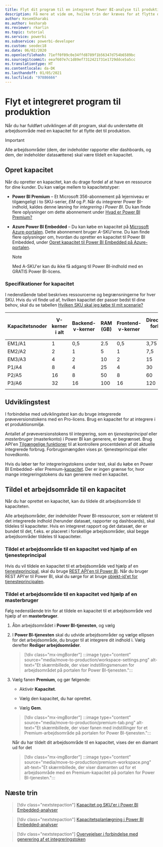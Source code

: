 ```yaml
---
title: Flyt dit program til en integreret Power BI-analyse til produktion for at få bedre integreret BI-indsigt
description: Få mere at vide om, hvilke trin der kræves for at flytte dit Power BI-program til produktion. Aktivér bedre integreret BI-indsigt ved hjælp af Power BI-integreret analyse.
author: KesemSharabi
ms.author: kesharab
ms.reviewer: rkarlin
ms.topic: tutorial
ms.service: powerbi
ms.subservice: powerbi-developer
ms.custom: seodec18
ms.date: 06/02/2020
ms.openlocfilehash: 71eff0f09c0e34ffd8789f1b56347d754b6589bc
ms.sourcegitcommit: eeaf607e7c1d89ef7312421731e1729ddce5a5cc
ms.translationtype: HT
ms.contentlocale: da-DK
ms.lasthandoff: 01/05/2021
ms.locfileid: "97886666"
---
```

# <a name="move-your-embedded-app-to-production"></a>Flyt et integreret program til produktion

Når du har fuldført udviklingen af dit program, skal du understøtte dit arbejdsområde med en kapacitet for at flytte det til produktion.

> [!Important]
> Alle arbejdsområder (dem, der indeholder rapporter eller dashboards, og dem, der indeholder datasættene) skal være tildelt en kapacitet.

## <a name="create-a-capacity"></a>Opret kapacitet

Når du opretter en kapacitet, kan du drage fordel af at have en ressource for dine kunder. Du kan vælge mellem to kapacitetstyper:

* **Power BI Premium** – Et Microsoft 356-abonnement på lejerniveau er tilgængeligt i to SKU-serier, *EM* og *P*. Når du integrerer Power BI-indhold, kaldes denne løsning for *integrering i Power BI*. Du kan finde flere oplysninger om dette abonnement under [Hvad er Power BI Premium?](../../admin/service-premium-what-is.md)

* **Azure Power BI Embedded** – Du kan købe en kapacitet på [Microsoft Azure-portalen](https://portal.azure.com). Dette abonnement bruger *A*-SKU'erne. Du kan finde flere oplysninger om, hvordan du opretter en kapacitet til Power BI Embedded, under [Opret kapacitet til Power BI Embedded på Azure-portalen](azure-pbie-create-capacity.md).

    > [!NOTE]
    > Med A-SKU'er kan du ikke få adgang til Power BI-indhold med en GRATIS Power BI-licens.

### <a name="capacity-specifications"></a>Specifikationer for kapacitet

I nedenstående tabel beskrives ressourcerne og begrænsningerne for hver SKU. Hvis du vil finde ud af, hvilken kapacitet der passer bedst til dine behov, skal du se tabellen [Hvilken SKU skal jeg købe til mit scenarie?](./embedded-faq.md#which-solution-should-i-choose)

| Kapacitetsnoder | V-kerner i alt | Backend-v-kerner | RAM (GB) | Frontend-v-kerner | DirectQuery/direkte forbindelser (pr. sek.) | Parallel opdatering af modeller |
| --- | --- | --- | --- | --- | --- | --- |
| EM1/A1 | 1 | 0,5 | 2.5 | 0,5 | 3,75 | 1 |
| EM2/A2 | 2 | 1 | 5 | 1 | 7,5 | 2 |
| EM3/A3 | 4 | 2 | 10 | 2 | 15 | 3 |
| P1/A4 | 8 | 4 | 25 | 4 | 30 | 6 |
| P2/A5 | 16 | 8 | 50 | 8 | 60 | 12 |
| P3/A6 | 32 | 16 | 100 | 16 | 120 | 24 |
| | | | | | | |

## <a name="development-testing"></a>Udviklingstest

I forbindelse med udviklingstest kan du bruge integrerede prøveversionstokens med en Pro-licens. Brug en kapacitet for at integrere i et produktionsmiljø.

Antallet af prøveversionstokens til integrering, som en *tjenesteprincipal* eller *masterbruger* (masterkonto) i Power BI kan generere, er begrænset. Brug API'en [Tilgængelige funktioner](/rest/api/power-bi/availablefeatures/getavailablefeatures) til at kontrollere procentdelen af dit aktuelle integrerede forbrug. Forbrugsmængden vises pr. tjenesteprincipal eller hovedkonto.

Hvis du løber tør for integreringstokens under test, skal du købe en Power BI Embedded- eller Premium-[kapacitet](embedded-capacity.md). Der er ingen grænse for, hvor mange integreringstokens du kan generere med en kapacitet.

## <a name="assign-a-workspace-to-a-capacity"></a>Tildel et arbejdsområde til en kapacitet

Når du har oprettet en kapacitet, kan du tildele dit arbejdsområde til kapaciteten.

Alle arbejdsområder, der indeholder Power BI-ressourcer, som er relateret til det integrerede indhold (herunder datasæt, rapporter og dashboards), skal tildeles til kapaciteter. Hvis en integreret rapport og det datasæt, der er bundet til det, f.eks. er placeret i forskellige arbejdsområder, skal begge arbejdsområder tildeles til kapaciteter.

### <a name="assign-a-workspace-to-a-capacity-using-a-service-principal"></a>Tildel et arbejdsområde til en kapacitet ved hjælp af en tjenesteprincipal

Hvis du vil tildele en kapacitet til et arbejdsområde ved hjælp af en [tjenesteprincipal](embed-service-principal.md), skal du bruge [REST API'en til Power BI](/rest/api/power-bi/capacities/groups_assigntocapacity). Når du bruger REST API'er til Power BI, skal du sørge for at bruge [objekt-id'et for tjenesteprincipalen](embed-service-principal.md).

### <a name="assign-a-workspace-to-a-capacity-using-a-master-user"></a>Tildel et arbejdsområde til en kapacitet ved hjælp af en masterbruger

Følg nedenstående trin for at tildele en kapacitet til et arbejdsområde ved hjælp af en **masterbruger**.

1. Åbn arbejdsområdet i **Power BI-tjenesten**, og vælg 

1. I **Power BI-tjenesten** skal du udvide arbejdsområder og vælge ellipsen for det arbejdsområde, du bruger til at integrere dit indhold i. Vælg derefter **Rediger arbejdsområder**.

    >[!div class="mx-imgBorder"]
    >:::image type="content" source="media/move-to-production/workspace-settings.png" alt-text="Et skærmbillede, der viser indstillingsmenuen for arbejdsområdet på portalen for Power BI-tjenesten.":::

2. Vælg fanen **Premium**, og gør følgende:

    * Aktivér **Kapacitet**.

    * Vælg den kapacitet, du har oprettet.

    * Vælg **Gem**.

    >[!div class="mx-imgBorder"]
    >:::image type="content" source="media/move-to-production/premium-tab.png" alt-text="Et skærmbillede, der viser fanen med indstillinger for et Premium-arbejdsområde på portalen for Power BI-tjenesten.":::

    Når du har tildelt dit arbejdsområde til en kapacitet, vises der en diamant ud for det 

    >[!div class="mx-imgBorder"]
    >:::image type="content" source="media/move-to-production/premium-workspace.png" alt-text="Et skærmbillede, der viser diamanten ud for et arbejdsområde med en Premium-kapacitet på portalen for Power BI-tjenesten.":::

## <a name="next-steps"></a>Næste trin

>[!div class="nextstepaction"]
>[Kapacitet og SKU'er i Power BI Embedded-analyser](embedded-capacity.md)

>[!div class="nextstepaction"]
>[Kapacitetsplanlægning i Power BI Embedded-analyser](embedded-capacity-planning.md)

>[!div class="nextstepaction"]
>[Overvejelser i forbindelse med generering af et integreringstoken](generate-embed-token.md)